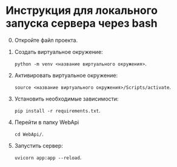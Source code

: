 # Инструкция для локального запуска сервера через bash

0. Откройте файл проекта.
1. Создать виртуальное окружение:

    `python -m venv <название виртуального окружения>`.
2. Активировать виртуальное окружение:
   
   `source <название виртуального окружения>/Scripts/activate`.
3. Установить необходимые зависимости:

   `pip install -r requirements.txt`.
4. Перейти в папку WebApi

   `cd WebApi/`.
5. Запустить сервер:
   
   `uvicorn app:app --reload`.